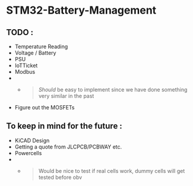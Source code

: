 # STM32-Battery-Management 

## TODO :

- Temperature Reading
- Voltage / Battery
- PSU
- IoTTicket
- Modbus
- - > _Should_ be easy to implement since we have done something very similar in the past
- Figure out the MOSFETs
    
## To keep in mind for the future : 

- KiCAD Design
- Getting a quote from JLCPCB/PCBWAY etc.
- Powercells
- - > Would be nice to test if real cells work, dummy cells will get tested before obv
